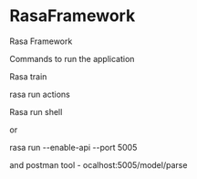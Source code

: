 # RasaFramework
Rasa Framework

Commands to run the application

Rasa train

rasa run actions

Rasa run shell

or

rasa run --enable-api --port 5005

and 
postman tool - ocalhost:5005/model/parse

